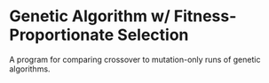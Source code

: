 # Genetic Algorithm w/ Fitness-Proportionate Selection
A program for comparing crossover to mutation-only runs of genetic algorithms.

